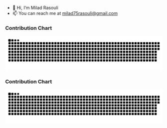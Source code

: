 - 👋 Hi, I’m Milad Rasouli
- 📫 You can reach me at milad75rasouli@gmail.com

### Contribution Chart
<picture>
  <source media="(prefers-color-scheme: dark)" srcset="https://raw.githubusercontent.com/milad75rasouli/milad75rasouli/output/github-snake-dark.svg" />
  <source media="(prefers-color-scheme: light)" srcset="https://raw.githubusercontent.com/milad75rasouli/milad75rasouli/output/github-snake.svg" />
  <img alt="github-snake" src="github-snake.svg" />
</picture>



### Contribution Chart
<picture>
  <source media="(prefers-color-scheme: dark)" srcset="https://raw.githubusercontent.com/Milad75Rasouli/Milad75Rasouli/output/github-snake-dark.svg" />
  <source media="(prefers-color-scheme: light)" srcset="https://raw.githubusercontent.com/Milad75Rasouli/Milad75Rasouli/output/github-snake.svg" />
  <img alt="github-snake" src="github-snake.svg" />
</picture>

<!---
Milad75Rasouli/Milad75Rasouli is a ✨ special ✨ repository because its `README.md` (this file) appears on your GitHub profile.
You can click the Preview link to take a look at your changes.
--->
